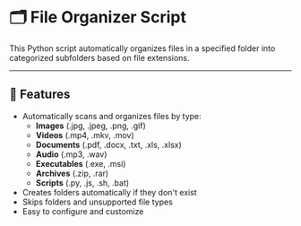# 🗂️ File Organizer Script

This Python script automatically organizes files in a specified folder into categorized subfolders based on file extensions.

---

## 📁 Features

- Automatically scans and organizes files by type:
  - **Images** (.jpg, .jpeg, .png, .gif)
  - **Videos** (.mp4, .mkv, .mov)
  - **Documents** (.pdf, .docx, .txt, .xls, .xlsx)
  - **Audio** (.mp3, .wav)
  - **Executables** (.exe, .msi)
  - **Archives** (.zip, .rar)
  - **Scripts** (.py, .js, .sh, .bat)
- Creates folders automatically if they don't exist
- Skips folders and unsupported file types
- Easy to configure and customize


